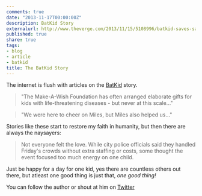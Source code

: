 ```yaml
---
comments: true
date: "2013-11-17T00:00:00Z"
description: BatKid Story
externalurl: http://www.theverge.com/2013/11/15/5108996/batkid-saves-san-francisco-takes-over-the-internet
published: true
share: true
tags:
- blog
- article
- batkid
title: The BatKid Story
---
```


The internet is flush with articles on the [BatKid](http://www.sfchronicle.com/batkid/#/0) story. 

> "The Make-A-Wish Foundation has often arranged elaborate gifts for kids with life-threatening diseases - but never at this scale..."

> "We were here to cheer on Miles, but Miles also helped us..."

Stories like these start to restore my faith in humanity, but then there are always the naysayers:

> Not everyone felt the love. While city police officials said they handled Friday's crowds without extra staffing or costs, some thought the event focused too much energy on one child.

Just be happy for a day for one kid, yes there are countless others out there, but atleast one good thing is just that, *one good thing!*

You can follow the author or shout at him on [Twitter](https://twitter.com/abijango)